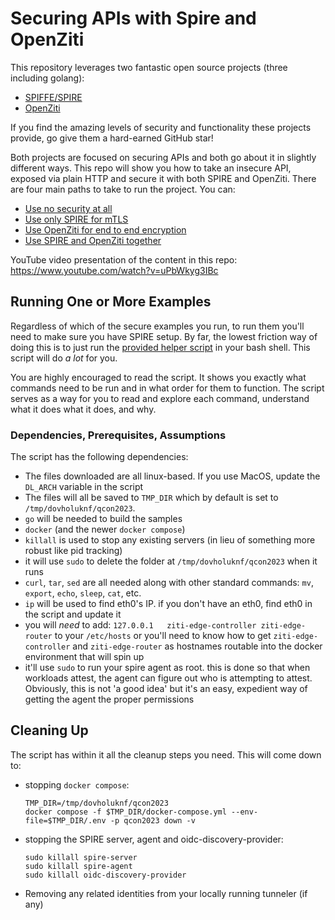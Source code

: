 # Securing APIs with Spire and OpenZiti

This repository leverages two fantastic open source projects (three including golang):

* [SPIFFE/SPIRE](https://github.com/spiffe/spire)
* [OpenZiti](https://github.com/openziti/ziti)

If you find the amazing levels of security and functionality these projects provide,
go give them a hard-earned GitHub star!

Both projects are focused on securing APIs and both go about it in slightly different
ways. This repo will show you how to take an insecure API, exposed via plain HTTP and
secure it with both SPIRE and OpenZiti. There are four main paths to take to run the 
project. You can:

* [Use no security at all](./src/part1_nosecurity)
* [Use only SPIRE for mTLS](./src/part2_spire)
* [Use OpenZiti for end to end encryption](./src/part3_openziti)
* [Use SPIRE and OpenZiti together](./src/part4_spire_and_openziti)

YouTube video presentation of the content in this repo: https://www.youtube.com/watch?v=uPbWkyg3IBc

## Running One or More Examples

Regardless of which of the secure examples you run, to run them
you'll need to make sure you have SPIRE setup. By far, the lowest
friction way of doing this is to just run the [provided helper script](./compile-and-run.sh)
in your bash shell. This script will do _a lot_ for you. 

You are highly encouraged to read the script. It shows you exactly 
what commands need to be run and in what order for them to function. The
script serves as a way for you to read and explore each command,
understand what it does what it does, and why.

### Dependencies, Prerequisites, Assumptions

The script has the following dependencies:

* The files downloaded are all linux-based. If you use MacOS, update the `DL_ARCH` variable in the script
* The files will all be saved to `TMP_DIR` which by default is set to `/tmp/dovholuknf/qcon2023`.
* `go` will be needed to build the samples
* `docker` (and the newer `docker compose`)
* `killall` is used to stop any existing servers (in lieu of something more robust like pid tracking)
* it will use `sudo` to delete the folder at `/tmp/dovholuknf/qcon2023` when it runs
* `curl`, `tar`, `sed` are all needed along with other standard commands: `mv`, `export`, `echo`, `sleep`, `cat`, etc.
* `ip` will be used to find eth0's IP. if you don't have an eth0, find eth0 in the script and update it
* you will _need_ to add: `127.0.0.1   ziti-edge-controller ziti-edge-router` to your `/etc/hosts`
  or you'll need to know how to get `ziti-edge-controller` and `ziti-edge-router` as hostnames routable
  into the docker environment that will spin up
* it'll use `sudo` to run your spire agent as root. this is done so that when workloads attest,
  the agent can figure out who is attempting to attest. Obviously, this is not 'a good idea' but
  it's an easy, expedient way of getting the agent the proper permissions


## Cleaning Up

The script has within it all the cleanup steps you need. This will come down to:
* stopping `docker compose`:
      
      TMP_DIR=/tmp/dovholuknf/qcon2023
      docker compose -f $TMP_DIR/docker-compose.yml --env-file=$TMP_DIR/.env -p qcon2023 down -v

* stopping the SPIRE server, agent and oidc-discovery-provider:

      sudo killall spire-server
      sudo killall spire-agent
      sudo killall oidc-discovery-provider

* Removing any related identities from your locally running tunneler (if any)
